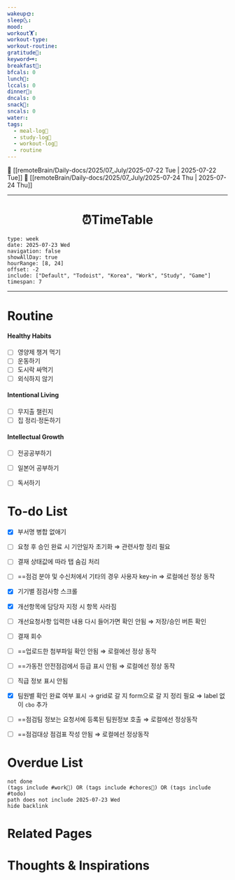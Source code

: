 ```yaml
---
wakeup🌞: 
sleep🌜: 
mood: 
workout🏋️: 
workout-type: 
workout-routine: 
gratitude🙏: 
keyword🗝️: 
breakfast🍳: 
bfcals: 0
lunch🍚: 
lccals: 0
dinner🥗: 
dncals: 0
snack🍬: 
sncals: 0
water💧: 
tags:
  - meal-log📝
  - study-log📓
  - workout-log💪
  - routine
---
```


🔺 [[remoteBrain/Daily-docs/2025/07_July/2025-07-22 Tue | 2025-07-22 Tue]]
🔻 [[remoteBrain/Daily-docs/2025/07_July/2025-07-24 Thu | 2025-07-24 Thu]]
___
<h1> <center>⏰TimeTable </center> </h1>

```gEvent
type: week
date: 2025-07-23 Wed
navigation: false
showAllDay: true
hourRange: [8, 24]
offset: -2
include: ["Default", "Todoist", "Korea", "Work", "Study", "Game"]
timespan: 7
```

--- 


# Routine 

####  Healthy Habits
- [ ] 영양제 챙겨 먹기
- [ ] 운동하기
- [ ] 도시락 싸먹기 
- [ ] 외식하지 않기 

####  Intentional Living 
- [ ] 무지출 챌린지 
- [ ] 집 정리·정돈하기

#### Intellectual Growth
- [ ] 전공공부하기
- [ ] 일본어 공부하기
- [ ] 독서하기



# To-do List

- [x] 부서명 병합 없애기
- [ ] 요청 후 승인 완료 시 기안일자 초기화 ⇒ 관련사항 정리 필요
- [ ] 결재 상태값에 따라 탭 숨김 처리
- [ ] ==점검 분야 및 수신처에서 기타의 경우 사용자 key-in ⇒ 로컬에선 정상 동작
- [x] 기기별 점검사항 스크롤
- [x] 개선항목에 담당자 지정 시 항목 사라짐
- [ ] 개선요청사항 입력한 내용 다시 들어가면 확인 안됨 ⇒ 저장/승인 버튼 확인 
- [ ] 결재 회수 
- [ ] ==업로드한 첨부파일 확인 안됨 ⇒ 로컬에선 정상 동작
- [ ] ==가동전 안전점검에서 등급 표시 안됨 ⇒ 로컬에선 정상 동작 
- [ ] 직급 정보 표시 안됨 
- [x] 팀원별 확인 완료 여부 표시 → grid로 갈 지 form으로 갈 지 정리 필요 ⇒ label 없이 `cbo` 추가
- [ ] ==점검팀 정보는 요청서에 등록된 팀원정보 호출 ⇒ 로컬에선 정상동작
- [ ] ==점검대상 점검표 작성 안됨 ⇒ 로컬에선 정상동작


# Overdue List
```tasks
not done
(tags include #work💼) OR (tags include #chores🧺) OR (tags include #todo)
path does not include 2025-07-23 Wed
hide backlink
```

# Related Pages



# Thoughts & Inspirations

